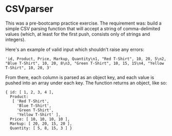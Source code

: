 # CSVparser
This was a pre-bootcamp practice exercise. The requirement was: build a simple CSV parsing function that will accept a string of comma-delimited values (which, at least for the first push, consists only of strings and integers).

Here's an example of valid input which shouldn't raise any errors:

```
'id, Product, Price, Markup, Quantity\n1, "Red T-Shirt", 10, 20, 5\n2, "Blue T-Shirt", 10, 20, 8\n3, "Green T-Shirt", 10, 15, 15\n4, "Yellow T-Shirt", 10, 20, 3'
```

From there, each column is parsed as an object key, and each value is pushed into an array under each key. The function returns an object, like so:
```
{ id: [ 1, 2, 3, 4 ],
  Product: 
   [ 'Red T-Shirt',
     'Blue T-Shirt',
     'Green T-Shirt',
     'Yellow T-Shirt' ],
  Price: [ 10, 10, 10, 10 ],
  Markup: [ 20, 20, 15, 20 ],
  Quantity: [ 5, 8, 15, 3 ] }
  ```
